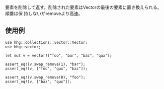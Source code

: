 要素を削除して返す。削除された要素はVectorの最後の要素に置き換えられる。順番は保
持しないがremoveより高速。

## 使用例

```
use hhg::collections::vector::Vector;
use hhg::vector;

let mut v = vector!["foo", "bar", "baz", "qux"];

assert_eq!(v.swap_remove(1), "bar");
assert_eq!(v, ["foo", "qux", "baz"]);

assert_eq!(v.swap_remove(0), "foo");
assert_eq!(v, ["baz", "qux"]);
```
